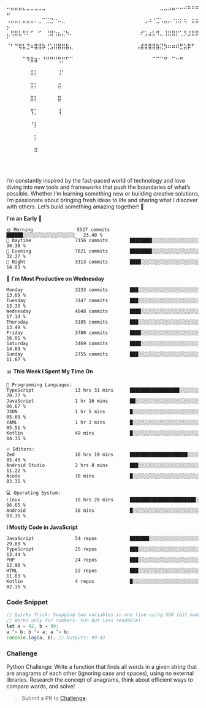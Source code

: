 ⠤⣤⣤⣤⣄⣀⣀⣀⣀⣀⠀⠀⠀⠀⠀⠀⠀⠀⠀⠀⠀⠀⠀⠀⠀⠀⠀⠀⠀⠀⠀⠀⠀⠀⠀⠀⠀⠀⠀⣀⣀⣠⣤⠤⠤⠴⠶⠶⠶⠶
⢠⣤⣤⡄⣤⣤⣤⠄⣀⠉⣉⣙⠒⠤⣀⠀⠀⠀⠀⠀⠀⠀⠀⠀⠀⠀⠀⠀⠀⠀⠀⠀⠀⠀⠀⣠⠴⠘⣉⢡⣤⡤⠐⣶⡆⢶⠀⣶⣶⡦
⣄⢻⣿⣧⠻⠇⠋⠀⠋⠀⢘⣿⢳⣦⣌⠳⠄⠀⠀⠀⠀⠀⠀⠀⠀⠀⠀⠀⠀⠀⠀⠀⠀⠀⠞⣡⣴⣧⠻⣄⢸⣿⣿⡟⢁⡻⣸⣿⡿⠁
⠈⠃⠙⢿⣧⣙⠶⣿⣿⡷⢘⣡⣿⣿⣿⣷⣄⠀⠀⠀⠀⠀⠀⠀⠀⠀⠀⠀⠀⠀⠀⠀⠀⢠⣾⣿⣿⣿⣷⣝⡳⠶⠶⠾⣛⣵⡿⠋⠀⠀
⠀⠀⠀⠀⠉⠻⣿⣶⠂⠘⠛⠛⠛⢛⡛⠋⠉⠀⠀⠀⠀⠀⠀⠀⠀⠀⠀⠀⠀⠀⠀⠀⠀⠀⠀⠀⠀⠉⠉⠉⠛⠀⠉⠒⠛⠀⠀⠀⠀⠀
⠀⠀⠀⠀⠀⠀⣿⡇⠀⠀⠀⠀⠀⢸⠃⠀⠀⠀⠀⠀⠀⠀⠀⠀⠀⠀⠀⠀⠀⠀⠀⠀⠀⠀⠀⠀⠀⠀⠀⠀⠀⠀⠀⠀⠀⠀⠀⠀⠀⠀
⠀⠀⠀⠀⠀⠀⣿⡇⠀⠀⠀⠀⠀⣾⠀⠀⠀⠀⠀⠀⠀⠀⠀⠀⠀⠀⠀⠀⠀⠀⠀⠀⠀⠀⠀⠀⠀⠀⠀⠀⠀⠀⠀⠀⠀⠀⠀⠀⠀⠀
⠀⠀⠀⠀⠀⠀⣿⡇⠀⠀⠀⠀⠀⣿⠀⠀⠀⠀⠀⠀⠀⠀⠀⠀⠀⠀⠀⠀⠀⠀⠀⠀⠀⠀⠀⠀⠀⠀⠀⠀⠀⠀⠀⠀⠀⠀⠀⠀⠀⠀
⠀⠀⠀⠀⠀⠀⢻⡁⠀⠀⠀⠀⠀⢸⠀⠀⠀⠀⠀⠀⠀⠀⠀⠀⠀⠀⠀⠀⠀⠀⠀⠀⠀⠀⠀⠀⠀⠀⠀⠀⠀⠀⠀⠀⠀⠀⠀⠀⠀⠀
⠀⠀⠀⠀⠀⠀⠘⡇⠀⠀⠀⠀⠀⠀⠀⠀⠀⠀⠀⠀⠀⠀⠀⠀⠀⠀⠀⠀⠀⠀⠀⠀⠀⠀⠀⠀⠀⠀⠀⠀⠀⠀⠀⠀⠀⠀⠀⠀⠀⠀
⠀⠀⠀⠀⠀⠀⠀⡇⠀⠀⠀⠀⠀⠀⠀⠀⠀⠀⠀⠀⠀⠀⠀⠀⠀⠀⠀⠀⠀⠀⠀⠀⠀⠀⠀⠀⠀⠀⠀⠀⠀⠀⠀⠀⠀⠀⠀⠀⠀⠀
⠀⠀⠀⠀⠀⠀⠀⠿⠀⠀⠀⠀⠀⠀⠀⠀⠀⠀⠀⠀⠀⠀⠀⠀⠀⠀⠀⠀⠀⠀⠀⠀⠀⠀⠀⠀⠀⠀⠀⠀⠀⠀⠀⠀⠀⠀⠀⠀⠀⠀

⠀⠀⠀⠀⠀

I’m constantly inspired by the fast-paced world of technology and love diving into new tools and frameworks that push the boundaries of what’s possible. Whether I’m learning something new or building creative solutions, I’m passionate about bringing fresh ideas to life and sharing what I discover with others. Let’s build something amazing together! 🚀

<!--START_SECTION:header-->
**I'm an Early 🐤** 

```text
🌞 Morning                5527 commits        ██████░░░░░░░░░░░░░░░░░░░   23.40 % 
🌆 Daytime                7156 commits        ████████░░░░░░░░░░░░░░░░░   30.30 % 
🌃 Evening                7621 commits        ████████░░░░░░░░░░░░░░░░░   32.27 % 
🌙 Night                  3313 commits        ████░░░░░░░░░░░░░░░░░░░░░   14.03 % 
```
📅 **I'm Most Productive on Wednesday** 

```text
Monday                   3233 commits        ███░░░░░░░░░░░░░░░░░░░░░░   13.69 % 
Tuesday                  3147 commits        ███░░░░░░░░░░░░░░░░░░░░░░   13.33 % 
Wednesday                4048 commits        ████░░░░░░░░░░░░░░░░░░░░░   17.14 % 
Thursday                 3185 commits        ███░░░░░░░░░░░░░░░░░░░░░░   13.49 % 
Friday                   3780 commits        ████░░░░░░░░░░░░░░░░░░░░░   16.01 % 
Saturday                 3469 commits        ████░░░░░░░░░░░░░░░░░░░░░   14.69 % 
Sunday                   2755 commits        ███░░░░░░░░░░░░░░░░░░░░░░   11.67 % 
```


📊 **This Week I Spent My Time On** 

```text
💬 Programming Languages: 
TypeScript               13 hrs 31 mins      ██████████████████░░░░░░░   70.77 % 
JavaScript               1 hr 16 mins        ██░░░░░░░░░░░░░░░░░░░░░░░   06.67 % 
JSON                     1 hr 5 mins         █░░░░░░░░░░░░░░░░░░░░░░░░   05.69 % 
YAML                     1 hr 3 mins         █░░░░░░░░░░░░░░░░░░░░░░░░   05.51 % 
Kotlin                   49 mins             █░░░░░░░░░░░░░░░░░░░░░░░░   04.35 % 

🔥 Editors: 
Zed                      16 hrs 19 mins      █████████████████████░░░░   85.43 % 
Android Studio           2 hrs 8 mins        ███░░░░░░░░░░░░░░░░░░░░░░   11.22 % 
Acode                    38 mins             █░░░░░░░░░░░░░░░░░░░░░░░░   03.35 % 

💻 Operating System: 
Linux                    18 hrs 28 mins      ████████████████████████░   96.65 % 
Android                  38 mins             █░░░░░░░░░░░░░░░░░░░░░░░░   03.35 % 
```

**I Mostly Code in JavaScript** 

```text
JavaScript               54 repos            ███████░░░░░░░░░░░░░░░░░░   29.03 % 
TypeScript               25 repos            ███░░░░░░░░░░░░░░░░░░░░░░   13.44 % 
PHP                      24 repos            ███░░░░░░░░░░░░░░░░░░░░░░   12.90 % 
HTML                     22 repos            ███░░░░░░░░░░░░░░░░░░░░░░   11.83 % 
Kotlin                   4 repos             █░░░░░░░░░░░░░░░░░░░░░░░░   02.15 % 
```




<!--END_SECTION:header-->

<!--START_SECTION:footer-->
### Code Snippet
```js
// Quirky Trick: Swapping two variables in one line using XOR (bit manipulation)
// Works only for numbers. Fun but less readable!
let a = 42, b = 99;
a ^= b; b ^= a; a ^= b;
console.log(a, b); // Outputs: 99 42
```
### Challenge
Python Challenge: Write a function that finds all words in a given string that are anagrams of each other (ignoring case and spaces), using no external libraries. Research the concept of anagrams, think about efficient ways to compare words, and solve!
<!--END_SECTION:footer-->
> Submit a PR to [Challenge](https://github.com/mrepol742/challenge/fork).
